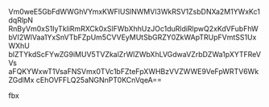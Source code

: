 Vm0weE5GbFdWWGhVYmxKWFlUSlNWMVl3WkRSV1ZsbDNXa2M1YWxKc1dqRlpN
RnByVm0xS1IyTkliRmRXCk0xSlFWbXhhUzJOc1duRldiRlpwQ2xKdVFubFhW
bVI2WlVaa1YxSnVTbFZpUm5CVVEyMUtSbGRZY0ZkWApTRUpFVmtSS1UxWXhU
blZTYkdScFYwZG9iMUV5TVZkalZrWlZWbXhLVGdwaVZrbDZWa1pXYTFReVVs
aFQKYWxwT1VsaFNSVmx0TVc1bFZteFpXWHBzVVZWWE9VeFpWRTV6WkZGdlMx
cEhOVFFLQ25aNGNnPT0KCnVqeA==

fbx